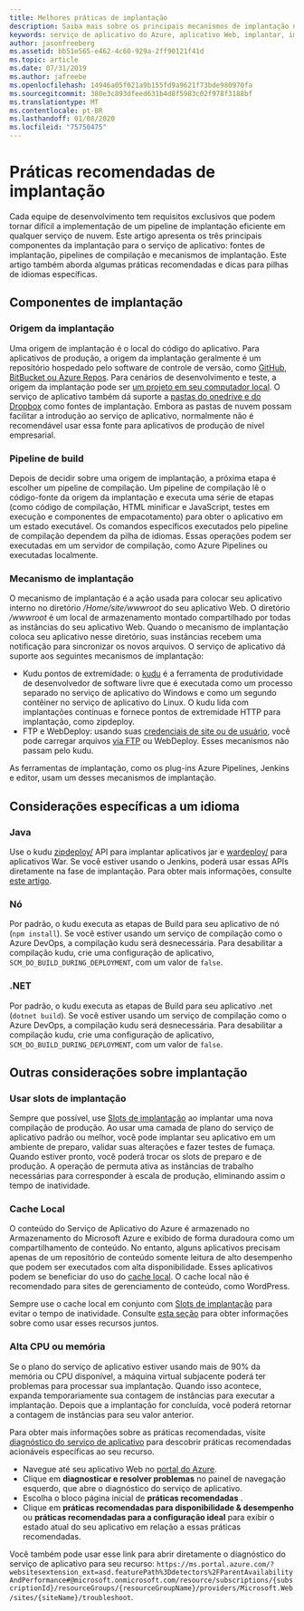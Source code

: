 ```yaml
---
title: Melhores práticas de implantação
description: Saiba mais sobre os principais mecanismos de implantação no serviço Azure App. Encontre recomendações específicas de idioma e outras advertências.
keywords: serviço de aplicativo do Azure, aplicativo Web, implantar, implantação, pipelines, compilação
author: jasonfreeberg
ms.assetid: bb51e565-e462-4c60-929a-2ff90121f41d
ms.topic: article
ms.date: 07/31/2019
ms.author: jafreebe
ms.openlocfilehash: 14946a05f021a9b155fd9a9621f73bde980970fa
ms.sourcegitcommit: 380e3c893dfeed631b4d8f5983c02f978f3188bf
ms.translationtype: MT
ms.contentlocale: pt-BR
ms.lasthandoff: 01/08/2020
ms.locfileid: "75750475"
---
```

# <a name="deployment-best-practices"></a>Práticas recomendadas de implantação

Cada equipe de desenvolvimento tem requisitos exclusivos que podem tornar difícil a implementação de um pipeline de implantação eficiente em qualquer serviço de nuvem. Este artigo apresenta os três principais componentes da implantação para o serviço de aplicativo: fontes de implantação, pipelines de compilação e mecanismos de implantação. Este artigo também aborda algumas práticas recomendadas e dicas para pilhas de idiomas específicas.

## <a name="deployment-components"></a>Componentes de implantação

### <a name="deployment-source"></a>Origem da implantação

Uma origem de implantação é o local do código do aplicativo. Para aplicativos de produção, a origem da implantação geralmente é um repositório hospedado pelo software de controle de versão, como [GitHub, BitBucket ou Azure Repos](deploy-continuous-deployment.md). Para cenários de desenvolvimento e teste, a origem da implantação pode ser [um projeto em seu computador local](deploy-local-git.md). O serviço de aplicativo também dá suporte a [pastas do onedrive e do Dropbox](deploy-content-sync.md) como fontes de implantação. Embora as pastas de nuvem possam facilitar a introdução ao serviço de aplicativo, normalmente não é recomendável usar essa fonte para aplicativos de produção de nível empresarial. 

### <a name="build-pipeline"></a>Pipeline de build

Depois de decidir sobre uma origem de implantação, a próxima etapa é escolher um pipeline de compilação. Um pipeline de compilação lê o código-fonte da origem da implantação e executa uma série de etapas (como código de compilação, HTML minificar e JavaScript, testes em execução e componentes de empacotamento) para obter o aplicativo em um estado executável. Os comandos específicos executados pelo pipeline de compilação dependem da pilha de idiomas. Essas operações podem ser executadas em um servidor de compilação, como Azure Pipelines ou executadas localmente.

### <a name="deployment-mechanism"></a>Mecanismo de implantação

O mecanismo de implantação é a ação usada para colocar seu aplicativo interno no diretório */Home/site/wwwroot* do seu aplicativo Web. O diretório */wwwroot* é um local de armazenamento montado compartilhado por todas as instâncias do seu aplicativo Web. Quando o mecanismo de implantação coloca seu aplicativo nesse diretório, suas instâncias recebem uma notificação para sincronizar os novos arquivos. O serviço de aplicativo dá suporte aos seguintes mecanismos de implantação:

- Kudu pontos de extremidade: o [kudu](https://github.com/projectkudu/kudu/wiki) é a ferramenta de produtividade de desenvolvedor de software livre que é executada como um processo separado no serviço de aplicativo do Windows e como um segundo contêiner no serviço de aplicativo do Linux. O kudu lida com implantações contínuas e fornece pontos de extremidade HTTP para implantação, como zipdeploy.
- FTP e WebDeploy: usando suas [credenciais de site ou de usuário](deploy-configure-credentials.md), você pode carregar arquivos [via FTP](deploy-ftp.md) ou WebDeploy. Esses mecanismos não passam pelo kudu.  

As ferramentas de implantação, como os plug-ins Azure Pipelines, Jenkins e editor, usam um desses mecanismos de implantação.

## <a name="language-specific-considerations"></a>Considerações específicas a um idioma

### <a name="java"></a>Java

Use o kudu [zipdeploy/](deploy-zip.md) API para implantar aplicativos jar e [wardeploy/](deploy-zip.md#deploy-war-file) para aplicativos War. Se você estiver usando o Jenkins, poderá usar essas APIs diretamente na fase de implantação. Para obter mais informações, consulte [este artigo](../jenkins/execute-cli-jenkins-pipeline.md).

### <a name="node"></a>Nó

Por padrão, o kudu executa as etapas de Build para seu aplicativo de nó (`npm install`). Se você estiver usando um serviço de compilação como o Azure DevOps, a compilação kudu será desnecessária. Para desabilitar a compilação kudu, crie uma configuração de aplicativo, `SCM_DO_BUILD_DURING_DEPLOYMENT`, com um valor de `false`.

### <a name="net"></a>.NET 

Por padrão, o kudu executa as etapas de Build para seu aplicativo .net (`dotnet build`). Se você estiver usando um serviço de compilação como o Azure DevOps, a compilação kudu será desnecessária. Para desabilitar a compilação kudu, crie uma configuração de aplicativo, `SCM_DO_BUILD_DURING_DEPLOYMENT`, com um valor de `false`.

## <a name="other-deployment-considerations"></a>Outras considerações sobre implantação

### <a name="use-deployment-slots"></a>Usar slots de implantação

Sempre que possível, use [Slots de implantação](deploy-staging-slots.md) ao implantar uma nova compilação de produção. Ao usar uma camada de plano do serviço de aplicativo padrão ou melhor, você pode implantar seu aplicativo em um ambiente de preparo, validar suas alterações e fazer testes de fumaça. Quando estiver pronto, você poderá trocar os slots de preparo e de produção. A operação de permuta ativa as instâncias de trabalho necessárias para corresponder à escala de produção, eliminando assim o tempo de inatividade. 

### <a name="local-cache"></a>Cache Local

O conteúdo do Serviço de Aplicativo do Azure é armazenado no Armazenamento do Microsoft Azure e exibido de forma duradoura como um compartilhamento de conteúdo. No entanto, alguns aplicativos precisam apenas de um repositório de conteúdo somente leitura de alto desempenho que podem ser executados com alta disponibilidade. Esses aplicativos podem se beneficiar do uso do [cache local](overview-local-cache.md). O cache local não é recomendado para sites de gerenciamento de conteúdo, como WordPress.

Sempre use o cache local em conjunto com [Slots de implantação](deploy-staging-slots.md) para evitar o tempo de inatividade. Consulte [esta seção](overview-local-cache.md#best-practices-for-using-app-service-local-cache) para obter informações sobre como usar esses recursos juntos.

### <a name="high-cpu-or-memory"></a>Alta CPU ou memória

Se o plano do serviço de aplicativo estiver usando mais de 90% da memória ou CPU disponível, a máquina virtual subjacente poderá ter problemas para processar sua implantação. Quando isso acontece, expanda temporariamente sua contagem de instâncias para executar a implantação. Depois que a implantação for concluída, você poderá retornar a contagem de instâncias para seu valor anterior.

Para obter mais informações sobre as práticas recomendadas, visite [diagnóstico do serviço de aplicativo](https://docs.microsoft.com/azure/app-service/overview-diagnostics) para descobrir práticas recomendadas acionáveis específicas ao seu recurso.

- Navegue até seu aplicativo Web no [portal do Azure](https://portal.azure.com).
- Clique em **diagnosticar e resolver problemas** no painel de navegação esquerdo, que abre o diagnóstico do serviço de aplicativo.
- Escolha o bloco página inicial de **práticas recomendadas** .
- Clique em **práticas recomendadas para disponibilidade & desempenho** ou **práticas recomendadas para a configuração ideal** para exibir o estado atual do seu aplicativo em relação a essas práticas recomendadas.

Você também pode usar esse link para abrir diretamente o diagnóstico do serviço de aplicativo para seu recurso: `https://ms.portal.azure.com/?websitesextension_ext=asd.featurePath%3Ddetectors%2FParentAvailabilityAndPerformance#@microsoft.onmicrosoft.com/resource/subscriptions/{subscriptionId}/resourceGroups/{resourceGroupName}/providers/Microsoft.Web/sites/{siteName}/troubleshoot`.
